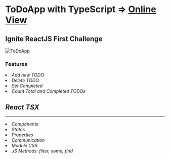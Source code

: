 # ToDoApp with TypeScript => <a href='https://todochallenge-ignite.vercel.app/'>Online View</a>
## Ignite ReactJS First Challenge

![ToDoApp](https://user-images.githubusercontent.com/66078558/185861918-d43a1226-7b3b-4725-bf52-9e318b5df03e.png)

<h3>Features</h3>
<li><em>Add new TODO</em></li>
<li><em>Delete TODO</li>
<li><em>Set Completed</li>
<li><em>Count Total and Completed TODOs</li>

<h2>React TSX</h2>
<hr>
<li>Components</li>
<li>States</li>
<li>Properties</li>
<li>Communication</li>
<li>Module CSS</li>
<li>JS Methods: <em>filter, some, find</em></li>
